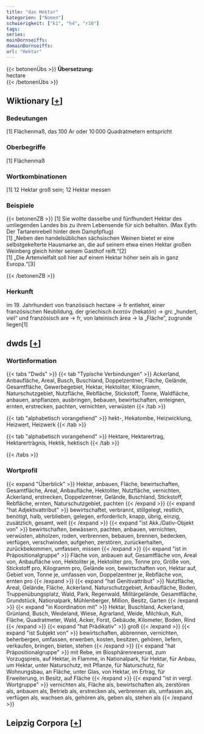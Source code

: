 ```yaml
---
title: "das Hektar"
kategorien: ["Nomen"]
schwierigkeit: ["k1", "h4", "r10"]
tags:
series:
mainDornseiffs:
domainDornseiffs:
url: "Hektar"
---
```


{{< betonenÜbs >}}
**Übersetzung:**  
hectare  
{{< /betonenÜbs >}}

## Wiktionary [[+](https://de.wiktionary.org/wiki/Hektar)]

### Bedeutungen
[1] Flächenmaß, das 100 Ar oder 10 000 Quadratmetern entspricht  

### Oberbegriffe
[1] Flächenmaß  

### Wortkombinationen
[1] 12 Hektar groß sein; 12 Hektar messen  

### Beispiele
{{< betonenZB >}}
[1] Sie wollte dasselbe und fünfhundert Hektar des umliegenden Landes bis zu ihrem Lebensende für sich behalten. (Max Eyth: Der Tartarenrebell hinter dem Dampfpflug)  
[1] „Neben den handelsüblichen sächsischen Weinen bietet er eine selbstgekelterte Hausmarke an, die auf seinem etwa einen Hektar großen Weinberg gleich hinter seinem Gasthof reift.“[2]  
[1] „Die Artenvielfalt soll hier auf einem Hektar höher sein als in ganz Europa.“[3]  

{{< /betonenZB >}}
### Herkunft
im 19. Jahrhundert von französisch hectare → fr entlehnt, einer französischen Neubildung, der griechisch ἑκατόν (hekatón) → grc „hundert, viel“ und französisch are → fr, von lateinisch ārea → la „Fläche“, zugrunde liegen[1]  



## dwds [[+](https://www.dwds.de/wb/Hektar)]

### Wortinformation
{{< tabs "Dwds" >}}
{{< tab "Typische Verbindungen" >}}
Ackerland, Anbaufläche, Areal, Busch, Buschland, Doppelzentner, Fläche, Gelände, Gesamtfläche, Gewerbegebiet, Hektar, Hektoliter, Kilogramm, Naturschutzgebiet, Nutzfläche, Rebfläche, Stickstoff, Tonne, Waldfläche, anbauen, anpflanzen, ausbringen, bebauen, bewirtschaften, enteignen, ernten, erstrecken, pachten, vernichten, verwüsten
{{< /tab >}}

{{< tab "alphabetisch vorangehend" >}}
hekt-, Hekatombe, Heizwicklung, Heizwert, Heizwerk
{{< /tab >}}

{{< tab "alphabetisch vorangehend" >}}
Hektare, Hektarertrag, Hektarerträgnis, Hektik, hektisch
{{< /tab >}}

{{< /tabs >}}

### Wortprofil
{{< expand "Überblick" >}} Hektar, anbauen, Fläche, bewirtschaften, Gesamtfläche, Areal, Anbaufläche, Hektoliter, Nutzfläche, vernichten, Ackerland, erstrecken, Doppelzentner, Gelände, Buschland, Stickstoff, Rebfläche, ernten, Naturschutzgebiet, pachten {{< /expand >}}
{{< expand "hat Adjektivattribut" >}} bewirtschaftet, verbrannt, stillgelegt, restlich, benötigt, halb, verblieben, gelegen, erforderlich, knapp, übrig, einzig, zusätzlich, gesamt, weit {{< /expand >}}
{{< expand "ist Akk./Dativ-Objekt von" >}} bewirtschaften, bewässern, pachten, anbauen, vernichten, verwüsten, abholzen, roden, verbrennen, bebauen, brennen, bedecken, verfügen, verschwinden, aufgehen, zerstören, zurückerhalten, zurückbekommen, umfassen, missen {{< /expand >}}
{{< expand "ist in Präpositionalgruppe" >}} Fläche von, anbauen auf, Gesamtfläche von, Areal von, Anbaufläche von, Hektoliter je, Hektoliter pro, Tonne pro, Größe von, Stickstoff pro, Kilogramm pro, Gelände von, bewirtschaften von, Hektar auf, Gebiet von, Tonne je, umfassen von, Doppelzentner je, Rebfläche von, ernten pro {{< /expand >}}
{{< expand "hat Genitivattribut" >}} Nutzfläche, Areal, Gelände, Fläche, Ackerland, Naturschutzgebiet, Anbaufläche, Boden, Truppenübungsplatz, Wald, Park, Regenwald, Militärgelände, Gesamtfläche, Grundstück, Nationalpark, Mühlenberger, Million, Besitz, Garten {{< /expand >}}
{{< expand "in Koordination mit" >}} Hektar, Buschland, Ackerland, Grünland, Busch, Weideland, Wiese, Agrarland, Weide, Milchkuh, Kuh, Fläche, Quadratmeter, Wald, Acker, Forst, Gebäude, Kilometer, Boden, Rind {{< /expand >}}
{{< expand "hat Prädikativ" >}} groß {{< /expand >}}
{{< expand "ist Subjekt von" >}} bewirtschaften, abbrennen, vernichten, beherbergen, umfassen, erwerben, kosten, besitzen, gehören, liefern, verkaufen, bringen, bieten, stehen {{< /expand >}}
{{< expand "hat Präpositionalgruppe" >}} mit Rebe, im Biosphärenreservat, zum Vorzugspreis, auf Hektar, in Flamme, in Nationalpark, für Hektar, für Anbau, um Hektar, unter Naturschutz, mit Pflanze, für Naturschutz, für Wohnungsbau, an Fläche, unter Glas, von Hektar, im Ertrag, für Erweiterung, in Besitz, auf Fläche {{< /expand >}}
{{< expand "ist in vergl. Wortgruppe" >}} vernichten als, Fläche als, bewirtschaften als, zerstören als, anbauen als, Betrieb als, erstrecken als, verbrennen als, umfassen als, verfügen als, wachsen als, gehören als, geben als, stehen als {{< /expand >}}

## Leipzig Corpora [[+](https://corpora.uni-leipzig.de/en/res?word=Hektar&corpusId=deu_newscrawl-public_2018)]

